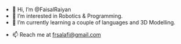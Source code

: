 - 👋 Hi, I’m @FaisalRaiyan
- 👀 I’m interested in Robotics & Programming.
- 🌱 I’m currently learning a couple of languages and 3D Modelling.
<!---- 💞️ I’m looking to collaborate on---> 
- 📫 Reach me at frsalafi@gmail.com

<!---
FaisalRaiyan/FaisalRaiyan is a ✨ special ✨ repository because its `README.md` (this file) appears on your GitHub profile.
You can click the Preview link to take a look at your changes.
--->
